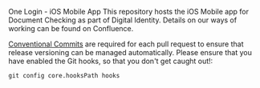 One Login - iOS Mobile App
This repository hosts the iOS Mobile app for Document Checking as part of Digital Identity. Details on our ways of working can be found on Confluence.

[Conventional Commits](https://www.conventionalcommits.org/en/v1.0.0/) are required for each pull request to ensure that release versioning can be managed automatically.
Please ensure that you have enabled the Git hooks, so that you don't get caught out!:
```
git config core.hooksPath hooks
